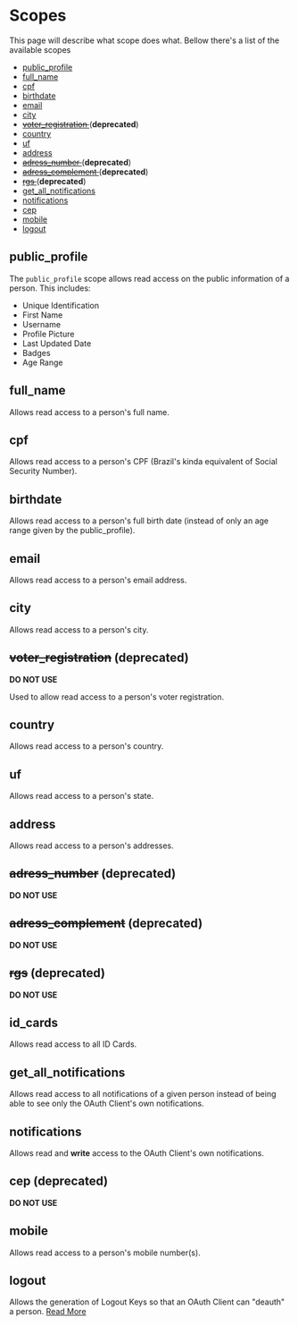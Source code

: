 Scopes
======

This page will describe what scope does what. Bellow there's a list of the available scopes

 * [ public_profile ](#public_profile)
 * [ full_name ](#full_name)
 * [ cpf ](#cpf)
 * [ birthdate ](#birthdate)
 * [ email ](#email)
 * [ city ](#city)
 * ~~[ voter_registration ](#voter_registration)~~ (**deprecated**)
 * [ country ](#country)
 * [ uf ](#uf)
 * [ address ](#address)
 * ~~[ adress_number ](#adress_number)~~ (**deprecated**)
 * ~~[ adress_complement ](#adress_complement)~~ (**deprecated**)
 * ~~[ rgs ](#rgs)~~ (**deprecated**)
 * [ get_all_notifications ](#get_all_notifications)
 * [ notifications ](#notifications)
 * [ cep ](#cep)
 * [ mobile ](#mobile)
 * [ logout ](#logout)

## <a name="public_profile"></a>public_profile

The `public_profile` scope allows read access on the public information of a person. This includes:

 * Unique Identification
 * First Name
 * Username
 * Profile Picture
 * Last Updated Date
 * Badges
 * Age Range

## <a name="full_name"></a> full_name

Allows read access to a person's full name.

## <a name="cpf"></a> cpf

Allows read access to a person's CPF (Brazil's kinda equivalent of Social Security Number).

## <a name="birthdate"></a> birthdate

Allows read access to a person's full birth date (instead of only an age range given by the public_profile).

## <a name="email"></a> email

Allows read access to a person's email address.

## <a name="city"></a> city

Allows read access to a person's city.

## <a name="voter_registration"></a> ~~voter_registration~~ (deprecated)

**DO NOT USE**

Used to allow read access to a person's voter registration.

## <a name="country"></a> country

Allows read access to a person's country.

## <a name="uf"></a> uf

Allows read access to a person's state.

## <a name="address"></a> address

Allows read access to a person's addresses.

## <a name="adress_number"></a> ~~adress_number~~ (deprecated)

**DO NOT USE**

## <a name="adress_complement"></a> ~~adress_complement~~ (deprecated)

**DO NOT USE**

## <a name="rgs"></a> ~~rgs~~ (deprecated)

**DO NOT USE**

## <a name="id_cards"></a> id_cards

Allows read access to all ID Cards.

## <a name="get_all_notifications"></a> get_all_notifications

Allows read access to all notifications of a given person instead of being able to see only the OAuth Client's own notifications.

## <a name="notifications"></a> notifications

Allows read and **write** access to the OAuth Client's own notifications.

## <a name="cep"></a> cep (deprecated)

**DO NOT USE**

## <a name="mobile"></a> mobile

Allows read access to a person's mobile number(s).

## <a name="logout"></a> logout

Allows the generation of Logout Keys so that an OAuth Client can "deauth" a person. [Read More](remoteLogout.md)
